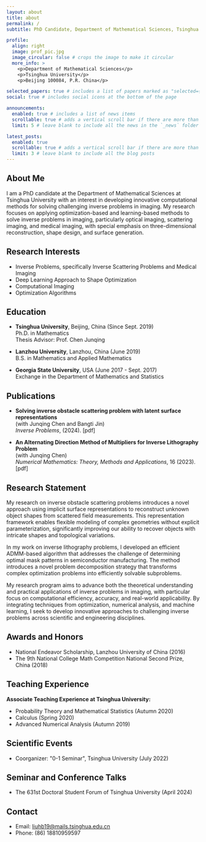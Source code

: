 ```yaml
---
layout: about
title: about
permalink: /
subtitle: PhD Candidate, Department of Mathematical Sciences, Tsinghua University

profile:
  align: right
  image: prof_pic.jpg
  image_circular: false # crops the image to make it circular
  more_info: >
    <p>Department of Mathematical Sciences</p>
    <p>Tsinghua University</p>
    <p>Beijing 100084, P.R. China</p>

selected_papers: true # includes a list of papers marked as "selected={true}"
social: true # includes social icons at the bottom of the page

announcements:
  enabled: true # includes a list of news items
  scrollable: true # adds a vertical scroll bar if there are more than 3 news items
  limit: 5 # leave blank to include all the news in the `_news` folder

latest_posts:
  enabled: true
  scrollable: true # adds a vertical scroll bar if there are more than 3 new posts items
  limit: 3 # leave blank to include all the blog posts
---
```


## About Me

I am a PhD candidate at the Department of Mathematical Sciences at Tsinghua University with an interest in developing innovative computational methods for solving challenging inverse problems in imaging. My research focuses on applying optimization-based and learning-based methods to solve inverse problems in imaging, particularly optical imaging, scattering imaging, and medical imaging, with special emphasis on three-dimensional reconstruction, shape design, and surface generation.

## Research Interests

- Inverse Problems, specifically Inverse Scattering Problems and Medical Imaging
- Deep Learning Approach to Shape Optimization
- Computational Imaging
- Optimization Algorithms

## Education

- **Tsinghua University**, Beijing, China (Since Sept. 2019)  
  Ph.D. in Mathematics  
  Thesis Advisor: Prof. Chen Junqing

- **Lanzhou University**, Lanzhou, China (June 2019)  
  B.S. in Mathematics and Applied Mathematics

- **Georgia State University**, USA (June 2017 - Sept. 2017)  
  Exchange in the Department of Mathematics and Statistics

## Publications

- **Solving inverse obstacle scattering problem with latent surface representations**  
  (with Junqing Chen and Bangti Jin)  
  *Inverse Problems*, (2024). [pdf]

- **An Alternating Direction Method of Multipliers for Inverse Lithography Problem**  
  (with Junqing Chen)  
  *Numerical Mathematics: Theory, Methods and Applications*, 16 (2023). [pdf]

## Research Statement

My research on inverse obstacle scattering problems introduces a novel approach using implicit surface representations to reconstruct unknown object shapes from scattered field measurements. This representation framework enables flexible modeling of complex geometries without explicit parameterization, significantly improving our ability to recover objects with intricate shapes and topological variations.

In my work on inverse lithography problems, I developed an efficient ADMM-based algorithm that addresses the challenge of determining optimal mask patterns in semiconductor manufacturing. The method introduces a novel problem decomposition strategy that transforms complex optimization problems into efficiently solvable subproblems.

My research program aims to advance both the theoretical understanding and practical applications of inverse problems in imaging, with particular focus on computational efficiency, accuracy, and real-world applicability. By integrating techniques from optimization, numerical analysis, and machine learning, I seek to develop innovative approaches to challenging inverse problems across scientific and engineering disciplines.

## Awards and Honors

- National Endeavor Scholarship, Lanzhou University of China (2016)
- The 9th National College Math Competition National Second Prize, China (2018)

## Teaching Experience

**Associate Teaching Experience at Tsinghua University:**
- Probability Theory and Mathematical Statistics (Autumn 2020)
- Calculus (Spring 2020)
- Advanced Numerical Analysis (Autumn 2019)

## Scientific Events

- Coorganizer: "0-1 Seminar", Tsinghua University (July 2022)

## Seminar and Conference Talks

- The 631st Doctoral Student Forum of Tsinghua University (April 2024)

## Contact

- Email: liuhb19@mails.tsinghua.edu.cn
- Phone: (86) 18810959597
